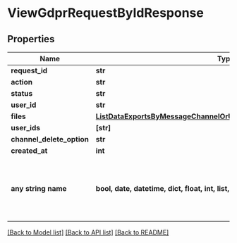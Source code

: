 # ViewGdprRequestByIdResponse


## Properties
Name | Type | Description | Notes
------------ | ------------- | ------------- | -------------
**request_id** | **str** |  | [optional] 
**action** | **str** |  | [optional] 
**status** | **str** |  | [optional] 
**user_id** | **str** |  | [optional] 
**files** | [**ListDataExportsByMessageChannelOrUserResponseExportedDataInnerFile**](ListDataExportsByMessageChannelOrUserResponseExportedDataInnerFile.md) |  | [optional] 
**user_ids** | **[str]** |  | [optional] 
**channel_delete_option** | **str** |  | [optional] 
**created_at** | **int** |  | [optional] 
**any string name** | **bool, date, datetime, dict, float, int, list, str, none_type** | any string name can be used but the value must be the correct type | [optional]

[[Back to Model list]](../README.md#documentation-for-models) [[Back to API list]](../README.md#documentation-for-api-endpoints) [[Back to README]](../README.md)


